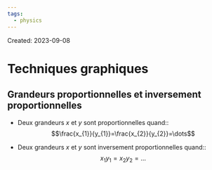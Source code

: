 ```yaml
---
tags:
  - physics
---
```

Created: 2023-09-08

# Techniques graphiques
## Grandeurs proportionnelles et inversement proportionnelles
- Deux grandeurs $x$ et $y$ sont proportionnelles quand::$$\frac{x_{1}}{y_{1}}=\frac{x_{2}}{y_{2}}=\dots$$
<!--SR:!2024-01-08,77,270-->
- Deux grandeurs $x$ et $y$ sont inversement proportionnelles quand::$$x_{1}y_{1}=x_{2}y_{2}=\dots$$
<!--SR:!2024-04-13,132,250-->
 
